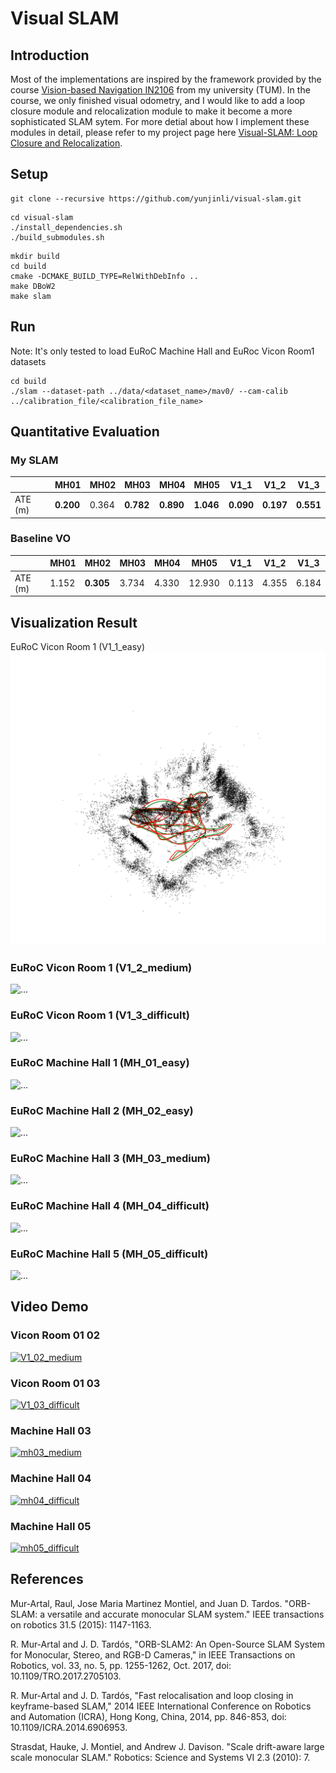 # Visual SLAM

## Introduction

Most of the implementations are inspired by the framework provided by the course [Vision-based Navigation IN2106](https://vision.in.tum.de/teaching/ws2022/visnav_ws2022) from my university (TUM). In the course, we only finished visual odometry, and I would like to add a loop closure module and relocalization module to make it become a more sophisticated SLAM sytem. For more detial about how I implement these modules in detail, please refer to my project page here [Visual-SLAM: Loop Closure and Relocalization](https://hip-fin-125.notion.site/Visual-SLAM-Loop-Closure-and-Relocalization-ef7be594875a47e598cf261b64e9b684).

## Setup

```
git clone --recursive https://github.com/yunjinli/visual-slam.git
```

```
cd visual-slam
./install_dependencies.sh
./build_submodules.sh
```

```
mkdir build
cd build
cmake -DCMAKE_BUILD_TYPE=RelWithDebInfo ..
make DBoW2
make slam
```

## Run

Note: It's only tested to load EuRoC Machine Hall and EuRoc Vicon Room1 datasets

```
cd build
./slam --dataset-path ../data/<dataset_name>/mav0/ --cam-calib ../calibration_file/<calibration_file_name>
```

## Quantitative Evaluation

### My SLAM

|         | MH01      | MH02  | MH03      | MH04      | MH05      | V1_1      | V1_2      | V1_3      |
| ------- | --------- | ----- | --------- | --------- | --------- | --------- | --------- | --------- |
| ATE (m) | **0.200** | 0.364 | **0.782** | **0.890** | **1.046** | **0.090** | **0.197** | **0.551** |

### Baseline VO

|         | MH01  | MH02      | MH03  | MH04  | MH05   | V1_1  | V1_2  | V1_3  |
| ------- | ----- | --------- | ----- | ----- | ------ | ----- | ----- | ----- |
| ATE (m) | 1.152 | **0.305** | 3.734 | 4.330 | 12.930 | 0.113 | 4.355 | 6.184 |

## Visualization Result

EuRoC Vicon Room 1 (V1_1_easy)
![V1_1_3](/picture/V1_2_3.png)

### EuRoC Vicon Room 1 (V1_2_medium)

![...](/picture/...)

### EuRoC Vicon Room 1 (V1_3_difficult)

![...](/picture/...)

### EuRoC Machine Hall 1 (MH_01_easy)

![...](/picture/...)

### EuRoC Machine Hall 2 (MH_02_easy)

![...](/picture/...)

### EuRoC Machine Hall 3 (MH_03_medium)

![...](/picture/...)

### EuRoC Machine Hall 4 (MH_04_difficult)

![...](/picture/...)

### EuRoC Machine Hall 5 (MH_05_difficult)

![...](/picture/...)

## Video Demo

### Vicon Room 01 02

[![V1_02_medium](https://img.youtube.com/vi/zQDUN82YFCg/0.jpg)](https://youtu.be/zQDUN82YFCg)

### Vicon Room 01 03

[![V1_03_difficult](https://img.youtube.com/vi/IGoDk9UTl5k/0.jpg)](https://youtu.be/IGoDk9UTl5k)

### Machine Hall 03

[![mh03_medium](https://img.youtube.com/vi/Nvl98TRlgj0/0.jpg)](https://youtu.be/Nvl98TRlgj0)

### Machine Hall 04

[![mh04_difficult](https://img.youtube.com/vi/__JjAmXCCao/0.jpg)](https://youtu.be/__JjAmXCCao)

### Machine Hall 05

[![mh05_difficult](https://img.youtube.com/vi/Ld0z8F5hdaY/0.jpg)](https://youtu.be/Ld0z8F5hdaY)

## References

Mur-Artal, Raul, Jose Maria Martinez Montiel, and Juan D. Tardos. "ORB-SLAM: a versatile and accurate monocular SLAM system." IEEE transactions on robotics 31.5 (2015): 1147-1163.

R. Mur-Artal and J. D. Tardós, "ORB-SLAM2: An Open-Source SLAM System for Monocular, Stereo, and RGB-D Cameras," in IEEE Transactions on Robotics, vol. 33, no. 5, pp. 1255-1262, Oct. 2017, doi: 10.1109/TRO.2017.2705103.

R. Mur-Artal and J. D. Tardós, "Fast relocalisation and loop closing in keyframe-based SLAM," 2014 IEEE International Conference on Robotics and Automation (ICRA), Hong Kong, China, 2014, pp. 846-853, doi: 10.1109/ICRA.2014.6906953.

Strasdat, Hauke, J. Montiel, and Andrew J. Davison. "Scale drift-aware large scale monocular SLAM." Robotics: Science and Systems VI 2.3 (2010): 7.
